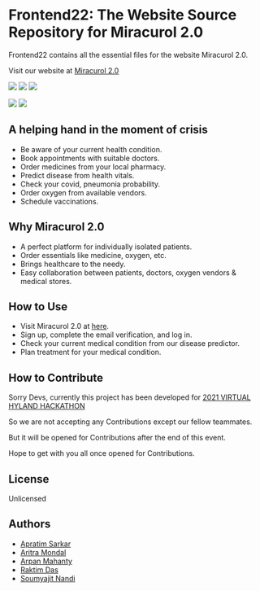 # Frontend22: The Website Source Repository for Miracurol 2.0

Frontend22 contains all the essential files for the website Miracurol 2.0.

Visit our website at [Miracurol 2.0](https://soumyajitnandi.000webhostapp.com/)

<!-- Badge -->

![](https://img.shields.io/github/contributors/GCETTB-HYLAND-HACK-22/Frontend22)
![](https://img.shields.io/github/commit-activity/m/GCETTB-HYLAND-HACK-22/Frontend22)
![](https://img.shields.io/github/last-commit/GCETTB-HYLAND-HACK-22/Frontend22)

![](https://img.shields.io/website?url=https%3A%2F%2Fsoumyajitnandi.000webhostapp.com%2F)
![](https://img.shields.io/website?label=backend%20api&url=https%3A%2F%2Fgcettbiaans22.herokuapp.com%2Fapi%2Fdocs)
<!-- ![Tests](https://github.com/GCETT-Berhampore/CollegeConnect-Backend/workflows/Tests/badge.svg) -->


<!-- /Badge -->

## A helping hand in the moment of crisis

- Be aware of your current health condition.
- Book appointments with suitable doctors.
- Order medicines from your local pharmacy.
- Predict disease from health vitals.
- Check your covid, pneumonia probability.
- Order oxygen from available vendors.
- Schedule vaccinations.


## Why Miracurol 2.0

- A perfect platform for individually isolated patients.
- Order essentials like medicine, oxygen, etc.
- Brings healthcare to the needy.
- Easy collaboration between patients, doctors, oxygen vendors & medical stores.


## How to Use

- Visit Miracurol 2.0 at [here](https://soumyajitnandi.000webhostapp.com/).
- Sign up, complete the email verification, and log in.
- Check your current medical condition from our disease predictor.
- Plan treatment for your medical condition.


## How to Contribute

Sorry Devs, currently this project has been developed for [2021 VIRTUAL HYLAND HACKATHON](https://www.hyland.com/en/explore/hy-tech/tech-outreach-overview/hyland-hackathon)

So we are not accepting any Contributions except our fellow teammates.

But it will be opened for Contributions after the end of this event.

Hope to get with you all once opened for Contributions.


## License

Unlicensed

## Authors
- [Apratim Sarkar](@axen46)
- [Aritra Mondal](@Aritra-Mondal)
- [Arpan Mahanty](@Edumate696)
- [Raktim Das](@raktimdas2238)
- [Soumyajit Nandi](@soumyajitnandi1)
